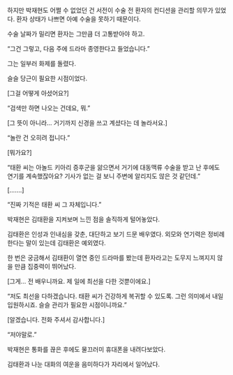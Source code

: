 하지만 박재현도 어쩔 수 없었던 건 서전이 수술 전 환자의 컨디션을 관리할 의무가 있었다. 환자 상태가 나쁘면 아예 수술을 못하기 때문이다.

수술 날짜가 밀리면 환자는 그만큼 더 고통받아야 하고.

“그건 그렇고, 다음 주에 드라마 종영한다고 들었습니다.”

그는 일부러 화제를 돌렸다.

슬슬 당근이 필요한 시점이었다.

[그걸 어떻게 아셨어요?]

“검색만 하면 나오는 건데요, 뭐.”

[그 뜻이 아니라… 거기까지 신경을 쓰고 계셨다는 데 놀라서요.]

“놀란 건 오히려 접니다.”

[뭐가요?]

“태환 씨는 아놀드 키아리 증후군을 앓으면서 거기에 대동맥류 수술을 받고 난 후에도 연기를 계속했잖아요? 기사가 없는 걸 보니 주변에 알리지도 않은 것 같던데.”

[…….]

“진짜 기적은 태환 씨 그 자체입니다.”

박재현은 김태환을 지켜보며 느낀 점을 솔직하게 털어놓았다.

김태환은 인성과 인내심을 갖춘, 대단하고 보기 드문 배우였다. 외모와 연기력은 정비례한다는 말이 있는데 김태환은 예외였다.

한 번은 궁금해서 김태환이 열연 중인 드라마를 봤는데 환자라고는 도무지 느껴지지 않을 만큼 집중력이 뛰어났다.

[그게… 전 배우니까요. 제 일에 최선을 다한 것뿐이에요.]

“저도 최선을 다하겠습니다. 태환 씨가 건강하게 복귀할 수 있도록. 그런 의미에서 내일 입원하시죠. 슬슬 관리가 필요한 시점이니까요.”

[알겠습니다. 전화 주셔서 감사합니다.]

“저야말로.”

박재현은 통화를 끊은 후에도 물끄러미 휴대폰을 내려다보았다.

김태환과 나눈 대화의 여운을 음미하다가 자리에서 일어났다.